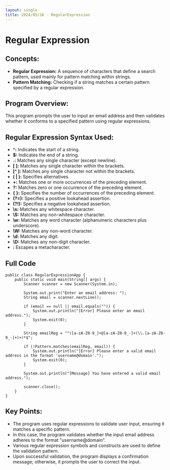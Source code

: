 ```yaml
---
layout: single
title: 2024/05/16 - RegularExpression
---
```

# Regular Expression

## Concepts:
- **Regular Expression:** A sequence of characters that define a search pattern, used mainly for pattern matching within strings.
- **Pattern Matching:** Checking if a string matches a certain pattern specified by a regular expression.

## Program Overview:
This program prompts the user to input an email address and then validates whether it conforms to a specified pattern using regular expressions.

## Regular Expression Syntax Used:
- **^:** Indicates the start of a string.
- **$:** Indicates the end of a string.
- **.:** Matches any single character (except newline).
- **[ ]:** Matches any single character within the brackets.
- **[^ ]:** Matches any single character not within the brackets.
- **( | ):** Specifies alternatives.
- **+:** Matches one or more occurrences of the preceding element.
- **?:** Matches zero or one occurrence of the preceding element.
- **{ }:** Specifies the number of occurrences of the preceding element.
- **(?=):** Specifies a positive lookahead assertion.
- **(?!):** Specifies a negative lookahead assertion.
- **\s:** Matches any whitespace character.
- **\S:** Matches any non-whitespace character.
- **\w:** Matches any word character (alphanumeric characters plus underscore).
- **\W:** Matches any non-word character.
- **\d:** Matches any digit.
- **\D:** Matches any non-digit character.
- **\:** Escapes a metacharacter.

## Full Code


```
public class RegularExpressionApp {
    public static void main(String[] args) {
        Scanner scanner = new Scanner(System.in);

        System.out.print("Enter an email address: ");
        String email = scanner.nextLine();

        if (email == null || email.equals("")) {
            System.out.println("[Error] Please enter an email address.");
            System.exit(0);
        }

        String emailReg = "^([a-zA-Z0-9_]+@[a-zA-Z0-9_-]+(\\.[a-zA-Z0-9_-]+)+)*$";

        if (!Pattern.matches(emailReg, email)) {
            System.out.println("[Error] Please enter a valid email address in the format 'username@domain'.");
            System.exit(0);
        }

        System.out.println("[Message] You have entered a valid email address.");

        scanner.close();
    }
}
```


## Key Points:
- The program uses regular expressions to validate user input, ensuring it matches a specific pattern.
- In this case, the program validates whether the input email address adheres to the format "username@domain".
- Various regular expression symbols and constructs are used to define the validation pattern.
- Upon successful validation, the program displays a confirmation message; otherwise, it prompts the user to correct the input.
